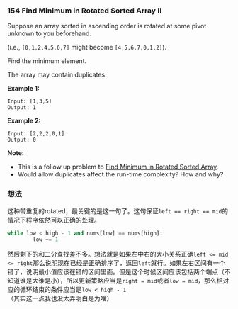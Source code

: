 ### 154 Find Minimum in Rotated Sorted Array II

Suppose an array sorted in ascending order is rotated at some pivot unknown to you beforehand.

(i.e.,  `[0,1,2,4,5,6,7]` might become  `[4,5,6,7,0,1,2]`).

Find the minimum element.

The array may contain duplicates.

**Example 1:**

```
Input: [1,3,5]
Output: 1
```

**Example 2:**

```
Input: [2,2,2,0,1]
Output: 0
```

**Note:**

- This is a follow up problem to [Find Minimum in Rotated Sorted Array](https://leetcode.com/problems/find-minimum-in-rotated-sorted-array/description/).
- Would allow duplicates affect the run-time complexity? How and why?

### 想法

这种带重复的rotated，最关键的是这一句了。这句保证`left == right == mid`的情况下程序依然可以正确的处理。

```python
while low < high - 1 and nums[low] == nums[high]:
		low += 1
```

然后剩下的和二分查找差不多。想法就是如果左中右的大小关系正确`left <= mid <= right`那么说明现在已经是正确排序了，返回`left`就行。如果左右区间有一个错了，说明最小值应该在错的区间里面。但是这个时候区间应该包括两个端点（不知道谁是大谁是小），所以更新策略应当是`right = mid`或者`low = mid`，那么相对应的循环结束的条件应当是`low < high - 1`（其实这一点我也没太弄明白是为啥）

